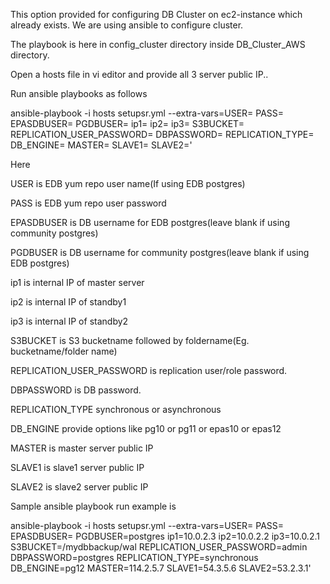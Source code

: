 This option provided for configuring DB Cluster on ec2-instance which already exists. We are using ansible to configure cluster.

The playbook is here in config_cluster directory inside DB_Cluster_AWS directory. 

Open a hosts file in vi editor and provide all 3 server public IP..


Run ansible playbooks as follows

ansible-playbook -i hosts  setupsr.yml --extra-vars=USER= PASS= EPASDBUSER= PGDBUSER= ip1= ip2= ip3= S3BUCKET= REPLICATION_USER_PASSWORD= DBPASSWORD= REPLICATION_TYPE= DB_ENGINE= MASTER= SLAVE1= SLAVE2='

Here

USER is EDB yum repo user name(If using EDB postgres)

PASS is EDB yum repo user password

EPASDBUSER is DB username for EDB postgres(leave blank if using community postgres)

PGDBUSER is DB username for community postgres(leave blank if using EDB postgres)

ip1 is internal IP of master server

ip2 is internal IP of standby1

ip3 is internal IP of standby2

S3BUCKET is S3 bucketname followed by foldername(Eg. bucketname/folder name)

REPLICATION_USER_PASSWORD is replication user/role password.

DBPASSWORD is DB password.

REPLICATION_TYPE synchronous or asynchronous

DB_ENGINE provide options like pg10 or pg11 or epas10 or epas12

MASTER is master server public IP

SLAVE1 is slave1 server public IP

SLAVE2 is slave2 server public IP

Sample ansible playbook run example is

ansible-playbook -i hosts  setupsr.yml --extra-vars=USER= PASS= EPASDBUSER= PGDBUSER=postgres ip1=10.0.2.3 ip2=10.0.2.2 ip3=10.0.2.1 S3BUCKET=/mydbbackup/wal REPLICATION_USER_PASSWORD=admin DBPASSWORD=postgres REPLICATION_TYPE=synchronous DB_ENGINE=pg12 MASTER=114.2.5.7 SLAVE1=54.3.5.6 SLAVE2=53.2.3.1'




 



